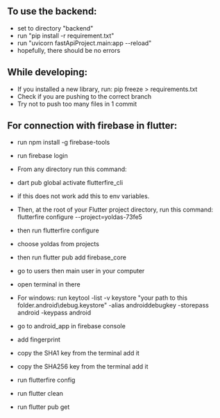 To use the backend:
- 
- set to directory "backend"
- run "pip install -r requirement.txt"
- run "uvicorn fastApiProject.main:app --reload"
- hopefully, there should be no errors

While developing:
- 
- If you installed a new library, run: pip freeze > requirements.txt
- Check if you are pushing to the correct branch
- Try not to push too many files in 1 commit


For connection with firebase in flutter:
-
- run npm install -g firebase-tools
- run firebase login
- From any directory run this command:
- dart pub global activate flutterfire_cli
- if this does not work add this to env variables.
- Then, at the root of your Flutter project directory, run this command:
flutterfire configure --project=yoldas-73fe5

- then run flutterfire configure
- choose yoldas from projects

- then run flutter pub add firebase_core

- go to users then main user in your computer

- open terminal in there

- For windows:
run keytool -list -v keystore  "your path to this folder\.android\debug.keystore" -alias androiddebugkey -storepass android -keypass android

- go to android_app in firebase console
- add fingerprint
- copy the SHA1 key from the terminal add it
- copy the SHA256 key from the terminal add it
- run flutterfire config
- run flutter clean
- run flutter pub get

